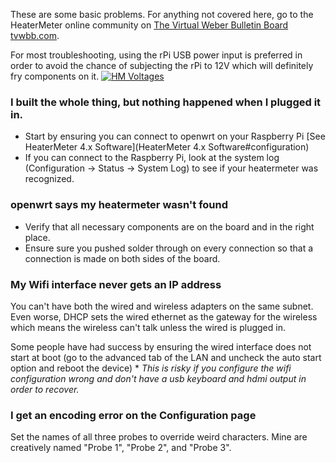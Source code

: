 These are some basic problems. For anything not covered here, go to the HeaterMeter online community on [The Virtual Weber Bulletin Board tvwbb.com](http://tvwbb.com/forumdisplay.php?85-LinkMeter-v2-Homebrew-BBQ-Controller).

For most troubleshooting, using the rPi USB power input is preferred in order to avoid the chance of subjecting the rPi to 12V which will definitely fry components on it.
[![HM Voltages](https://lh4.googleusercontent.com/-1Sk7bT4tkSw/U9VAbbI1o7I/AAAAAAAACNI/YheMrXYGSO4/s640/hm-424.png)](https://picasaweb.google.com/lh/photo/dWWu3FAzsexs98s1SZpdxNMTjNZETYmyPJy0liipFm0?feat=embedwebsite)

### I built the whole thing, but nothing happened when I plugged it in.
* Start by ensuring you can connect to openwrt on your Raspberry Pi [See HeaterMeter 4.x Software](HeaterMeter 4.x Software#configuration)
* If you can connect to the Raspberry Pi, look at the system log (Configuration -> Status -> System Log) to see if your heatermeter was recognized.

### openwrt says my heatermeter wasn't found
* Verify that all necessary components are on the board and in the right place.
* Ensure sure you pushed solder through on every connection so that a connection is made on both sides of the board.

### My Wifi interface never gets an IP address
You can't have both the wired and wireless adapters on the same subnet. Even worse, DHCP sets the wired ethernet as the gateway for the wireless which means the wireless can't talk unless the wired is plugged in.

Some people have had success by ensuring the wired interface does not start at boot (go to the advanced tab of the LAN and uncheck the auto start option and reboot the device) 
    * *This is risky if you configure the wifi configuration wrong and don't have a usb keyboard and hdmi output in order to recover.*

### I get an encoding error on the Configuration page
Set the names of all three probes to override weird characters. Mine are creatively named "Probe 1", "Probe 2", and "Probe 3".